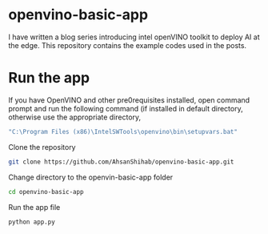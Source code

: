 # openvino-basic-app
I have written a blog series introducing intel openVINO toolkit to deploy AI at the edge. This repository contains the example codes used in the posts.

# Run the app
If you have OpenVINO and other pre0requisites installed, open command prompt and run the following command (if installed in default directory, otherwise use the appropriate directory,

```bash
"C:\Program Files (x86)\IntelSWTools\openvino\bin\setupvars.bat"
```

Clone the repository
````bash
git clone https://github.com/AhsanShihab/openvino-basic-app.git
````

Change directory to the openvin-basic-app folder
````bash
cd openvino-basic-app
````

Run the app file
````bash
python app.py
````
